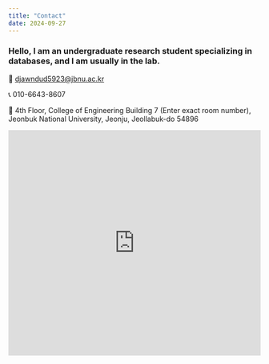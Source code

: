 ```yaml
---
title: "Contact"
date: 2024-09-27
---
```


### Hello, I am an undergraduate research student specializing in databases, and I am usually in the lab.


📧 [djawndud5923@jbnu.ac.kr](djawndud5923@jbnu.ac.kr)

📞 010-6643-8607

📍 4th Floor, College of Engineering Building 7 (Enter exact room number), Jeonbuk National University, Jeonju, Jeollabuk-do 54896

<iframe
width="100%"
height="450"
frameborder="0"
style="border:0"
src="https://map.naver.com/p/search/%EC%A0%84%EB%B6%81%EB%8C%80%20%EA%B3%B5%EA%B3%BC%EB%8C%80%ED%95%99%207%ED%98%B8%EA%B4%80/place/17474997?c=15.00,0,0,0,dh&isCorrectAnswer=true"
allowfullscreen>
</iframe>
